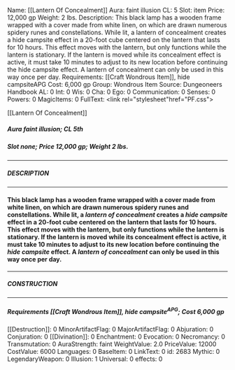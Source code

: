 Name: [[Lantern Of Concealment]]
Aura: faint illusion
CL: 5
Slot: item
Price: 12,000 gp
Weight: 2 lbs.
Description: This black lamp has a wooden frame wrapped with a cover made from white linen, on which are drawn numerous spidery runes and constellations. While lit, a lantern of concealment creates a hide campsite effect in a 20-foot cube centered on the lantern that lasts for 10 hours. This effect moves with the lantern, but only functions while the lantern is stationary. If the lantern is moved while its concealment effect is active, it must take 10 minutes to adjust to its new location before continuing the hide campsite effect. A lantern of concealment can only be used in this way once per day.
Requirements: [[Craft Wondrous Item]], hide campsiteAPG
Cost: 6,000 gp
Group: Wondrous Item
Source: Dungeoneers Handbook
AL: 0
Int: 0
Wis: 0
Cha: 0
Ego: 0
Communication: 0
Senses: 0
Powers: 0
MagicItems: 0
FullText: <link rel="stylesheet"href="PF.css"><div class="heading"><p class="alignleft">[[Lantern Of Concealment]]</p><div style="clear: both;"></div></div><div><h5><b>Aura </b>faint illusion; <b>CL </b>5th</h5><h5><b>Slot </b>none; <b>Price </b>12,000 gp; <b>Weight </b>2 lbs.</h5></div><hr/><div><h5><b>DESCRIPTION</b></h5></div><hr/><div><h4><p>This black lamp has a wooden frame wrapped with a cover made from white linen, on which are drawn numerous spidery runes and constellations. While lit, a <i>lantern of concealment</i> creates a <i><i>hide</i> campsite</i> effect in a 20-foot cube centered on the lantern that lasts for 10 hours. This effect moves with the lantern, but only functions while the lantern is stationary. If the lantern is moved while its concealment effect is active, it must take 10 minutes to adjust to its new location before continuing the <i><i>hide</i> campsite</i> effect. A <i>lantern of concealment</i> can only be used in this way once per day.</p></h4></div><hr/><div><h5><b>CONSTRUCTION</b></h5></div><hr/><div><h5><b>Requirements </b>[[Craft Wondrous Item]], <i>hide campsite<sup>APG</sup></i>; <b>Cost </b>6,000 gp</h5></div>
[[Destruction]]: 0
MinorArtifactFlag: 0
MajorArtifactFlag: 0
Abjuration: 0
Conjuration: 0
[[Divination]]: 0
Enchantment: 0
Evocation: 0
Necromancy: 0
Transmutation: 0
AuraStrength: faint
WeightValue: 2.0
PriceValue: 12000
CostValue: 6000
Languages: 0
BaseItem: 0
LinkText: 0
id: 2683
Mythic: 0
LegendaryWeapon: 0
Illusion: 1
Universal: 0
effects: 0
